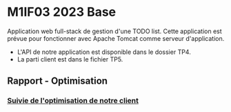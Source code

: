 # M1IF03 2023 Base

Application web full-stack de gestion d'une TODO list. Cette application est prévue pour fonctionner avec Apache Tomcat comme serveur d'application.

* L'API de notre application est disponible dans le dossier TP4.
* La parti client est dans le fichier TP5.

## Rapport - Optimisation 

### [Suivie de l'optimisation de notre client](tp7/README.md)
